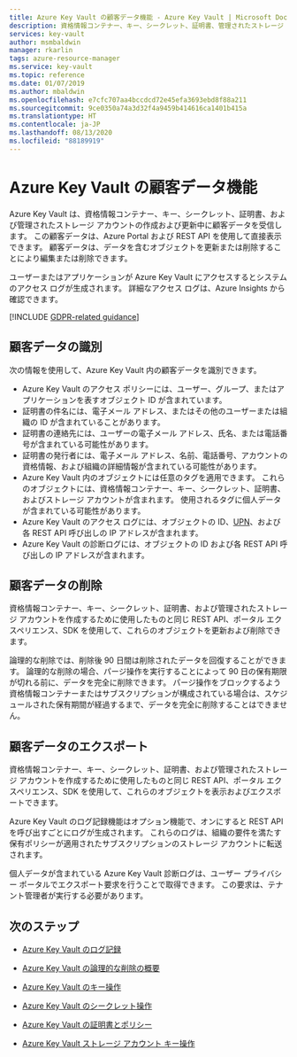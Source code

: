 ```yaml
---
title: Azure Key Vault の顧客データ機能 - Azure Key Vault | Microsoft Docs
description: 資格情報コンテナー、キー、シークレット、証明書、管理されたストレージ アカウントの作成および更新中に Azure Key Vault が受信する顧客データについて説明します。
services: key-vault
author: msmbaldwin
manager: rkarlin
tags: azure-resource-manager
ms.service: key-vault
ms.topic: reference
ms.date: 01/07/2019
ms.author: mbaldwin
ms.openlocfilehash: e7cfc707aa4bccdcd72e45efa3693ebd8f88a211
ms.sourcegitcommit: 9ce0350a74a3d32f4a9459b414616ca1401b415a
ms.translationtype: HT
ms.contentlocale: ja-JP
ms.lasthandoff: 08/13/2020
ms.locfileid: "88189919"
---
```

# <a name="azure-key-vault-customer-data-features"></a>Azure Key Vault の顧客データ機能

Azure Key Vault は、資格情報コンテナー、キー、シークレット、証明書、および管理されたストレージ アカウントの作成および更新中に顧客データを受信します。 この顧客データは、Azure Portal および REST API を使用して直接表示できます。 顧客データは、データを含むオブジェクトを更新または削除することにより編集または削除できます。

ユーザーまたはアプリケーションが Azure Key Vault にアクセスするとシステム のアクセス ログが生成されます。 詳細なアクセス ログは、Azure Insights から確認できます。

[!INCLUDE [GDPR-related guidance](../../../includes/gdpr-intro-sentence.md)]

## <a name="identifying-customer-data"></a>顧客データの識別

次の情報を使用して、Azure Key Vault 内の顧客データを識別できます。

- Azure Key Vault のアクセス ポリシーには、ユーザー、グループ、またはアプリケーションを表すオブジェクト ID が含まれています。
- 証明書の件名には、電子メール アドレス、またはその他のユーザーまたは組織の ID が含まれていることがあります。
- 証明書の連絡先には、ユーザーの電子メール アドレス、氏名、または電話番号が含まれている可能性があります。
- 証明書の発行者には、電子メール アドレス、名前、電話番号、アカウントの資格情報、および組織の詳細情報が含まれている可能性があります。
- Azure Key Vault 内のオブジェクトには任意のタグを適用できます。 これらのオブジェクトには、資格情報コンテナー、キー、シークレット、証明書、およびストレージ アカウントが含まれます。 使用されるタグに個人データが含まれている可能性があります。
- Azure Key Vault のアクセス ログには、オブジェクトの ID、[UPN](../../active-directory/hybrid/plan-connect-userprincipalname.md)、および各 REST API 呼び出しの IP アドレスが含まれます。
- Azure Key Vault の診断ログには、オブジェクトの ID および各 REST API 呼び出しの IP アドレスが含まれます。

## <a name="deleting-customer-data"></a>顧客データの削除

資格情報コンテナー、キー、シークレット、証明書、および管理されたストレージ アカウントを作成するために使用したものと同じ REST API、ポータル エクスペリエンス、SDK を使用して、これらのオブジェクトを更新および削除できます。

論理的な削除では、削除後 90 日間は削除されたデータを回復することができます。 論理的な削除の場合、パージ操作を実行することによって 90 日の保有期限が切れる前に、データを完全に削除できます。 パージ操作をブロックするよう資格情報コンテナーまたはサブスクリプションが構成されている場合は、スケジュールされた保有期間が経過するまで、データを完全に削除することはできません。

## <a name="exporting-customer-data"></a>顧客データのエクスポート

資格情報コンテナー、キー、シークレット、証明書、および管理されたストレージ アカウントを作成するために使用したものと同じ REST API、ポータル エクスペリエンス、SDK を使用して、これらのオブジェクトを表示およびエクスポートできます。

Azure Key Vault のログ記録機能はオプション機能で、オンにすると REST API を呼び出すごとにログが生成されます。 これらのログは、組織の要件を満たす保有ポリシーが適用されたサブスクリプションのストレージ アカウントに転送されます。

個人データが含まれている Azure Key Vault 診断ログは、ユーザー プライバシー ポータルでエクスポート要求を行うことで取得できます。 この要求は、テナント管理者が実行する必要があります。

## <a name="next-steps"></a>次のステップ

- [Azure Key Vault のログ記録](logging.md)

- [Azure Key Vault の論理的な削除の概要](soft-delete-cli.md)

- [Azure Key Vault のキー操作](https://docs.microsoft.com/rest/api/keyvault/key-operations)

- [Azure Key Vault のシークレット操作](https://docs.microsoft.com/rest/api/keyvault/secret-operations)

- [Azure Key Vault の証明書とポリシー](https://docs.microsoft.com/rest/api/keyvault/certificates-and-policies)

- [Azure Key Vault ストレージ アカウント キー操作](https://docs.microsoft.com/rest/api/keyvault/storage-account-key-operations)
